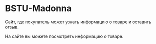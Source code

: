 # BSTU-Madonna
Сайт, где покупатель может узнать информацию о товаре и оставить отзыв.

На сайте вы можете посмотреть информацию о товаре.

